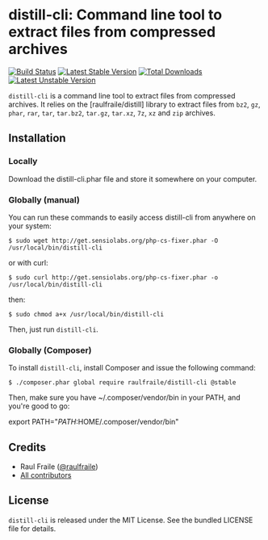 # distill-cli: Command line tool to extract files from compressed archives

[![Build Status](https://secure.travis-ci.org/raulfraile/distill-cli.png)](http://travis-ci.org/raulfraile/distill-cli)
[![Latest Stable Version](https://poser.pugx.org/raulfraile/distill-cli/v/stable.png)](https://packagist.org/packages/raulfraile/distill-cli)
[![Total Downloads](https://poser.pugx.org/raulfraile/distill-cli/downloads.png)](https://packagist.org/packages/raulfraile/distill-cli)
[![Latest Unstable Version](https://poser.pugx.org/raulfraile/distill-cli/v/unstable.png)](https://packagist.org/packages/raulfraile/distill-cli)

`distill-cli` is a command line tool to extract files from compressed archives. It relies on the [raulfraile/distill]
library to extract files from `bz2`, `gz`, `phar`, `rar`, `tar`, `tar.bz2`, `tar.gz`, `tar.xz`, `7z`, `xz`
and `zip` archives.

## Installation

### Locally

Download the distill-cli.phar file and store it somewhere on your computer.

### Globally (manual)

You can run these commands to easily access distill-cli from anywhere on your system:

```
$ sudo wget http://get.sensiolabs.org/php-cs-fixer.phar -O /usr/local/bin/distill-cli
```

or with curl:

```
$ sudo curl http://get.sensiolabs.org/php-cs-fixer.phar -o /usr/local/bin/distill-cli
```

then:

```
$ sudo chmod a+x /usr/local/bin/distill-cli
```

Then, just run `distill-cli`.

### Globally (Composer)

To install `distill-cli`, install Composer and issue the following command:

```
$ ./composer.phar global require raulfraile/distill-cli @stable
```

Then, make sure you have ~/.composer/vendor/bin in your PATH, and you're good to go:

export PATH="$PATH:$HOME/.composer/vendor/bin"

## Credits

* Raul Fraile ([@raulfraile](https://twitter.com/raulfraile))
* [All contributors](https://github.com/raulfraile/distill-cli/contributors)

## License

`distill-cli` is released under the MIT License. See the bundled LICENSE file for details.
